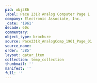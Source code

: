 ```yaml
---
pid: obj386
label: Pace 231R Analog Computer Page 1
company: Electronic Associate, Inc.
_date: '1961'
decade: 60s
commentary: 
object_type: brochure
source: Pace231R_AnalogComp_1961_Page_01
source_name: 
order: '385'
layout: qatar_item
collection: temp_collection
thumbnail: ''
manifest: ''
full: ''
---
```


